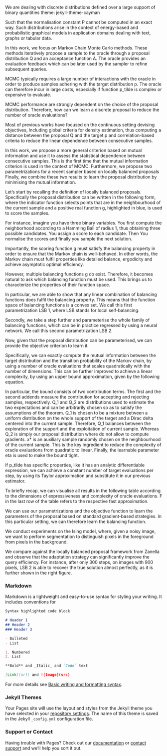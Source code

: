 We are dealing with discrete distributions defined over a large support of binary quantities
theme: jekyll-theme-cayman

Such that the normalisation constant P cannot be computed in an exact way.
Such distributions arise in the context of energy-based and probabilistic graphical models 
in application domains dealing with text, graphs or tabular data.

In this work, we focus on Markov Chain Monte Carlo methods. These methods iteratively
propose a sample to the oracle through a proposal distribution Q and an acceptance function A.
The oracle provides an evaluation feedback which can be later used by the sampler to
refine subsequent queries.

MCMC typically requires a large number of interactions with the oracle in order to produce 
samples adhering with the target distribution p. The oracle can therefore incur in large costs, 
especially if function p_tilde is complex or expensive to evaluate.

MCMC performance are strongly dependent on the choice of the proposal distribution. Therefore, 
how can we learn a discrete proposal to reduce the number of oracle evaluations?

Most of previous works have focused on the continuous setting devising objectives,
Including global criteria for density estimation, thus computing a distance between the proposal Q and 
the target p and correlation-based criteria to reduce the linear dependence between consecutive samples.

In this work, we propose a more general criterion based on mutual information and use it to assess 
the statistical dependence between consecutive samples. This is the first time that the mutual information 
criterion is used in the context of MCMC.
Furthermore, we propose two parametrizations for a recent sampler based on locally balanced proposals
Finally, we combine these two results to learn the proposal distribution by minimising the mutual information.

Let’s start by recalling the definition of locally balanced proposals.
Specifically the proposal distribution can be written in the following form, where the indicator function
selects points that are in the neighbourhood of the current sample and a positive 
real function g, highlighted in blue, is used to score the samples.

For instance, imagine you have three binary variables. You first compute the neighborhood according to a Hamming
Ball of radius 1, thus obtaining three possible candidates. You assign a score to each candidate. Then
You normalise the scores and finally you sample the next solution.

Importantly, the scoring function g must satisfy the balancing property in order to ensure that 
the Markov chain is well-behaved. In other words, the Markov chain must fulfil properties like 
detailed balance, ergodicity and achieve asymptotic optimal efficiency.

However, multiple balancing functions g do exist. Therefore, it becomes natural to ask which balancing function must 
be used. This brings us to characterize the properties of their function space.

In particular, we are able to show that any linear combination of balancing functions does fulfil the balancing property.
This means that the function space of balancing functions is a convex set. We call this first parametrization LSB 1,
where LSB stands for local self-balancing.

Secondly, we take a step further and parameterise the whole family of balancing functions, which can be in practice 
regressed by using a neural network. We call this second parametrization LSB 2.

Now, given that the proposal distribution can be parameterised, we can provide the objective criterion to learn it.

Specifically,  we can exactly compute the mutual information between the target distribution and the transition probability of the
Markov chain, by using a number of oracle evaluations that scales quadratically with the number of dimensions.
This can be further improved to achieve a linear complexity, by using an upper bound approximation, given by the following 
equation.

In particular, the bound consists of two contribution terms.
The first and the second addends measure the contribution for accepting and rejecting samples, respectively.
Q_1 and Q_2 are distributions used to estimate the two expectations and can be arbitrarily chosen so as to satisfy the 
assumptions of the theorem.
Q_1 is chosen to be a mixture between a uniform distribution on the whole support of the target and a Dirac delta centered 
into the current sample. Therefore, Q_1 balances between the exploration of the support and the exploitation of current sample.
Whereas Q_2 is simply our proposal distribution where do not allow to compute gradients.
x* is an auxiliary sample randomly chosen on the neighbourhood of the current sample. This is the key ingredient to reduce 
the complexity of oracle evaluations from quadratic to linear.
Finally, the learnable parameter eta is used to make the bound tight.

If p_tilde has specific properties, like it has an analytic differentiable expression, we can achieve a constant number 
of target evaluations per step, by using its Taylor approximation and substitute it in our previous estimator.

To briefly recap, we can visualise all results in the following table according to the dimensions of expressiveness 
and complexity of oracle evaluations. F in the last row of the table refers to the respective fast approximation.

We can use our parametrizations and the objective function to learn the parameters of the proposal based on 
standard gradient-based strategies. In this particular setting, we can therefore learn the balancing function.

We conduct experiments on the Ising model, where, given a noisy image, we want to perform segmentation
to distinguish pixels in the foreground from pixels in the background.

We compare against the locally balanced proposal framework from Zanella and observe that the adaptation strategy
can significantly improve the query efficiency. For instance, after only 300 steps, on images with 900 pixels, 
LSB 2 is able to recover the true solution almost perfectly, as it is further shown in the right figure.

### Markdown

Markdown is a lightweight and easy-to-use syntax for styling your writing. It includes conventions for

```markdown
Syntax highlighted code block

# Header 1
## Header 2
### Header 3

- Bulleted
- List

1. Numbered
2. List

**Bold** and _Italic_ and `Code` text

[Link](url) and ![Image](src)
```

For more details see [Basic writing and formatting syntax](https://docs.github.com/en/github/writing-on-github/getting-started-with-writing-and-formatting-on-github/basic-writing-and-formatting-syntax).

### Jekyll Themes

Your Pages site will use the layout and styles from the Jekyll theme you have selected in your [repository settings](https://github.com/emsansone/LSB/settings/pages). The name of this theme is saved in the Jekyll `_config.yml` configuration file.

### Support or Contact

Having trouble with Pages? Check out our [documentation](https://docs.github.com/categories/github-pages-basics/) or [contact support](https://support.github.com/contact) and we’ll help you sort it out.
